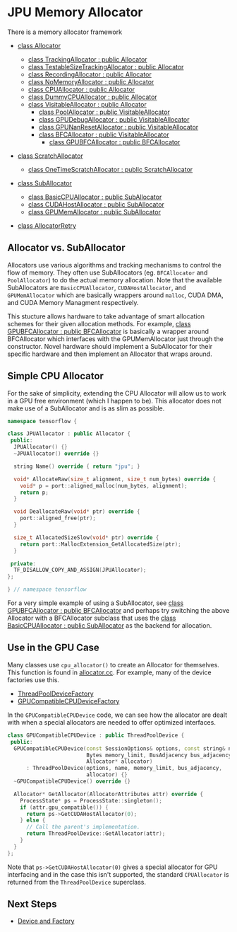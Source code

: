 # JPU Memory Allocator

There is a memory allocator framework

* [class Allocator](https://github.com/tensorflow/tensorflow/blob/master/tensorflow/core/common_runtime/gpu/process_state.h)
  * [class TrackingAllocator : public Allocator](https://github.com/tensorflow/tensorflow/blob/master/tensorflow/core/framework/tracking_allocator.h)
  * [class TestableSizeTrackingAllocator : public Allocator](https://github.com/tensorflow/tensorflow/blob/master/tensorflow/core/framework/tracking_allocator_test.cc)
  * [class RecordingAllocator : public Allocator](https://github.com/tensorflow/tensorflow/blob/master/tensorflow/core/common_runtime/gpu/process_state.h)
  * [class NoMemoryAllocator : public Allocator](https://github.com/tensorflow/tensorflow/blob/master/tensorflow/core/framework/tracking_allocator_test.cc)
  * [class CPUAllocator : public Allocator](https://github.com/tensorflow/tensorflow/blob/master/tensorflow/core/framework/allocator.cc)
  * [class DummyCPUAllocator : public Allocator](https://github.com/tensorflow/tensorflow/blob/master/tensorflow/core/framework/tensor_test.cc)
  * [class VisitableAllocator : public Allocator](https://github.com/tensorflow/tensorflow/blob/master/tensorflow/core/common_runtime/visitable_allocator.h)
    * [class PoolAllocator : public VisitableAllocator](https://github.com/tensorflow/tensorflow/blob/master/tensorflow/core/common_runtime/gpu/pool_allocator.h)
    * [class GPUDebugAllocator : public VisitableAllocator](https://github.com/tensorflow/tensorflow/blob/master/tensorflow/core/common_runtime/gpu/gpu_debug_allocator.h)
    * [class GPUNanResetAllocator : public VisitableAllocator](https://github.com/tensorflow/tensorflow/blob/master/tensorflow/core/common_runtime/gpu/gpu_debug_allocator.h)
    * [class BFCAllocator : public VisitableAllocator](https://github.com/tensorflow/tensorflow/blob/master/tensorflow/core/common_runtime/bfc_allocator.h)
      * [class GPUBFCAllocator : public BFCAllocator](https://github.com/tensorflow/tensorflow/blob/master/tensorflow/core/common_runtime/gpu/gpu_bfc_allocator.h)

* [class ScratchAllocator](https://github.com/tensorflow/tensorflow/blob/master/tensorflow/stream_executor/scratch_allocator.h)
  * [class OneTimeScratchAllocator : public ScratchAllocator](https://github.com/tensorflow/tensorflow/blob/master/tensorflow/stream_executor/scratch_allocator.h)
  
* [class SubAllocator](https://github.com/tensorflow/tensorflow/blob/master/tensorflow/core/framework/allocator.h)
  * [class BasicCPUAllocator : public SubAllocator](https://github.com/tensorflow/tensorflow/blob/master/tensorflow/core/common_runtime/gpu/pool_allocator.h)
  * [class CUDAHostAllocator : public SubAllocator](https://github.com/tensorflow/tensorflow/blob/master/tensorflow/core/common_runtime/gpu/pool_allocator.h)
  * [class GPUMemAllocator : public SubAllocator](https://github.com/tensorflow/tensorflow/blob/master/tensorflow/core/common_runtime/gpu/gpu_bfc_allocator.h)

* [class AllocatorRetry](https://github.com/tensorflow/tensorflow/blob/master/tensorflow/core/common_runtime/allocator_retry.h)

## Allocator vs. SubAllocator

Allocators use various algorithms and tracking mechanisms to control the 
flow of memory. They often use SubAllocators (eg. `BFCAllocator` and 
`PoolAllocator`) to do the actual memory allocation. Note that the 
available SubAllocators are `BasicCPUAllocator`, `CUDAHostAllocator`,
and `GPUMemAllocator` which are basically wrappers around `malloc`,
CUDA DMA, and CUDA Memory Managment respectively.

This stucture allows hardware to take advantage of smart allocation
schemes for their given allocation methods. For example, [class GPUBFCAllocator : public BFCAllocator](https://github.com/tensorflow/tensorflow/blob/master/tensorflow/core/common_runtime/gpu/gpu_bfc_allocator.h)
is basically a wrapper around BFCAllocator which interfaces with the
GPUMemAllocator just through the constructor. Novel hardware should
implement a SubAllocator for their specific hardware and then implement
an Allocator that wraps around.

## Simple CPU Allocator

For the sake of simplicity, extending the CPU Allocator
will allow us to work in a GPU free environment (which 
I happen to be). This allocator does not make use of
a SubAllocator and is as slim as possible.

```C++
namespace tensorflow {

class JPUAllocator : public Allocator {
 public:
  JPUAllocator() {}
  ~JPUAllocator() override {}

  string Name() override { return "jpu"; }

  void* AllocateRaw(size_t alignment, size_t num_bytes) override {
    void* p = port::aligned_malloc(num_bytes, alignment);
    return p;
  }

  void DeallocateRaw(void* ptr) override {
    port::aligned_free(ptr);
  }

  size_t AllocatedSizeSlow(void* ptr) override {
    return port::MallocExtension_GetAllocatedSize(ptr);
  }

 private:
  TF_DISALLOW_COPY_AND_ASSIGN(JPUAllocator);
};

} // namespace tensorflow 
```

For a very simple example of using a SubAllocator,
see [class GPUBFCAllocator : public BFCAllocator](https://github.com/tensorflow/tensorflow/blob/master/tensorflow/core/common_runtime/gpu/gpu_bfc_allocator.h)
and perhaps try switching the above Allocator with
a BFCAllocator subclass that uses the [class BasicCPUAllocator : public SubAllocator](https://github.com/tensorflow/tensorflow/blob/master/tensorflow/core/common_runtime/gpu/pool_allocator.h)
as the backend for allocation.

## Use in the GPU Case

Many classes use `cpu_allocator()` to create an Allocator for 
themselves. This function is found in [allocator.cc](https://github.com/tensorflow/tensorflow/blob/master/tensorflow/core/framework/allocator.cc#L121).
For example, many of the device factories use this.

* [ThreadPoolDeviceFactory](https://github.com/tensorflow/tensorflow/blob/master/tensorflow/core/common_runtime/threadpool_device_factory.cc#L41)
* [GPUCompatibleCPUDeviceFactory](https://github.com/tensorflow/tensorflow/blob/master/tensorflow/core/common_runtime/gpu/gpu_device_factory.cc#L102)

In the `GPUCompatibleCPUDevice` code, we can see how the
allocator are dealt with when a special allocators are needed
to offer optimized interfaces.

```C++
class GPUCompatibleCPUDevice : public ThreadPoolDevice {
 public:
  GPUCompatibleCPUDevice(const SessionOptions& options, const string& name,
                         Bytes memory_limit, BusAdjacency bus_adjacency,
                         Allocator* allocator)
      : ThreadPoolDevice(options, name, memory_limit, bus_adjacency,
                         allocator) {}
  ~GPUCompatibleCPUDevice() override {}

  Allocator* GetAllocator(AllocatorAttributes attr) override {
    ProcessState* ps = ProcessState::singleton();
    if (attr.gpu_compatible()) {
      return ps->GetCUDAHostAllocator(0);
    } else {
      // Call the parent's implementation.
      return ThreadPoolDevice::GetAllocator(attr);
    }
  }
};
```

Note that `ps->GetCUDAHostAllocator(0)` gives a special allocator
for GPU interfacing and in the case this isn't supported,
the standard `CPUAllocator` is returned from the `ThreadPoolDevice`
superclass.


## Next Steps

* [Device and Factory](devices.md)